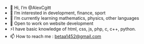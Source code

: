 - 👋 Hi, I’m @AlexCgitt
- 👀 I’m interested in development, finance, sport
- 🌱 I’m currently learning mathematics, physics, other languages
- 💞️ Open to work on website development
- ⚡I have basic knowledge of html, css, js, php, c, c++, python.
- 📫 How to reach me : betaa1452@gmail.com

<!---
AlexCgitt/AlexCgitt is a ✨ special ✨ repository because its `README.md` (this file) appears on your GitHub profile.
You can click the Preview link to take a look at your changes.
--->
